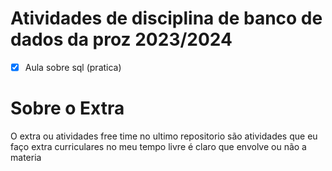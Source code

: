 # Atividades de disciplina de banco de dados da proz 2023/2024

- [x] Aula sobre sql (pratica)<br>

# Sobre o Extra 
<p>O extra ou atividades free time no ultimo repositorio são atividades que eu faço extra curriculares no meu tempo livre é claro que envolve ou não a materia</p>